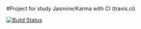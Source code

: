 #Project for study Jasmine/Karma with CI (travis.ci)

[![Build Status](https://travis-ci.org/colantuomo/jasmine-karma-study.svg?branch=master)](https://travis-ci.org/colantuomo/jasmine-karma-study)